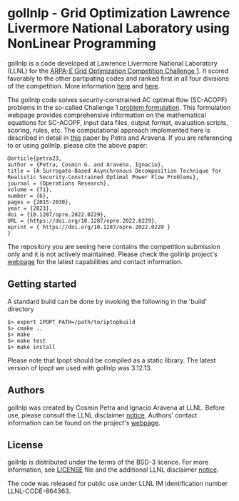 
# gollnlp - Grid Optimization Lawrence Livermore National Laboratory using NonLinear Programming

gollnlp is a code developed at Lawrence Livermore National Laboratory (LLNL) for the [ARPA-E Grid Optimization Competition Challenge 1](https://gocompetition.energy.gov/challenges/challenge-1). It scored favorably to the other partipating codes and ranked first in all four divisions of the competition. More information [here](https://gocompetition.energy.gov/kudos-livermore) and [here](https://gocompetition.energy.gov/challenges/challenge-1/leaderboards-final-event).

The gollnlp code solves security-constrained AC optimal flow (SC-ACOPF) problems in the so-called Challenge 1 [problem formulation](https://gocompetition.energy.gov/challenges/challenge-1/formulation). This formulation webpage provides comprehensive information on the mathematical equations for SC-ACOPF, input data files, output format, evaluation scripts, scoring, rules, etc. The computational approach implemented here is described in detail in [this](https://pubsonline.informs.org/doi/10.1287/opre.2022.0229) paper by Petra and Aravena. If you are referencing to or using gollnlp, please cite the above paper:
```
@article{petra23,
author = {Petra, Cosmin G. and Aravena, Ignacio},
title = {A Surrogate-Based Asynchronous Decomposition Technique for Realistic Security-Constrained Optimal Power Flow Problems},
journal = {Operations Research},
volume = {71},
number = {6},
pages = {2015-2030},
year = {2023},
doi = {10.1287/opre.2022.0229},
URL = {https://doi.org/10.1287/opre.2022.0229},
eprint = { https://doi.org/10.1287/opre.2022.0229 }
}
```

The repository you are seeing here contains the competition submission only and it is not actively maintained. Please check the gollnlp project's [webpage](https://computing.llnl.gov/projects/gollnlp) for the latest capabilities and contact information. 



## Getting started

A standard build can be done by invoking the following in the 'build' directory 
```shell 
$> export IPOPT_PATH=/path/to/iptopbuild
$> cmake ..
$> make 
$> make test
$> make install
```
Please note that Ipopt should be compiled as a static library. The latest version of Ipopt we used with gollnlp was 3.12.13.

## Authors
gollnlp was created by Cosmin Petra and Ignacio Aravena at LLNL. Before use, please consult the LLNL disclaimer [notice](NOTICE). Authors' contact information can be found on the project's [webpage](https://computing.llnl.gov/projects/gollnlp).

## License
gollnlp is distributed under the terms of the BSD-3 licence. For more information, see [LICENSE](LICENSE) file and the additional LLNL disclaimer [notice](NOTICE).

The code was released for public use under LLNL IM identification number LLNL-CODE-864363.
